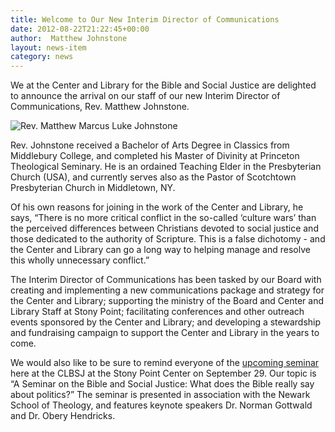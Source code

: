 ```yaml
---
title: Welcome to Our New Interim Director of Communications
date: 2012-08-22T21:22:45+00:00
author:  Matthew Johnstone
layout: news-item
category: news
---
```

We at the Center and Library for the Bible and Social Justice are delighted to announce the arrival on our staff of our new Interim Director of Communications, Rev. Matthew Johnstone.

![Rev. Matthew Marcus Luke Johnstone]({{site.url}}/img/412694_259942504069290_84756864_o.jpg)

Rev. Johnstone received a Bachelor of Arts Degree in Classics from Middlebury College, and completed his Master of Divinity at Princeton Theological Seminary. He is an ordained Teaching Elder in the Presbyterian Church (USA), and currently serves also as the Pastor of Scotchtown Presbyterian Church in Middletown, NY.

Of his own reasons for joining in the work of the Center and Library, he says, “There is no more critical conflict in the so-called ‘culture wars’ than the perceived differences between Christians devoted to social justice and those dedicated to the authority of Scripture. This is a false dichotomy - and the Center and Library can go a long way to helping manage and resolve this wholly unnecessary conflict.”

The Interim Director of Communications has been tasked by our Board with creating and implementing a new communications package and strategy for the Center and Library; supporting the ministry of the Board and Center and Library Staff at Stony Point; facilitating conferences and other outreach events sponsored by the Center and Library; and developing a stewardship and fundraising campaign to support the Center and Library in the years to come.

We would also like to be sure to remind everyone of the [upcoming seminar](http://clbsj.org/?p=417) here at the CLBSJ at the Stony Point Center on September 29. Our topic is “A Seminar on the Bible and Social Justice: What does the Bible really say about politics?” The seminar is presented in association with the Newark School of Theology, and features keynote speakers Dr. Norman Gottwald and Dr. Obery Hendricks.
